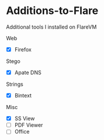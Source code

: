 # Additions-to-Flare
Additional tools I installed on FlareVM

Web
- [x] Firefox

Stego
- [x] Apate DNS

Strings
- [x] Bintext

Misc
- [x] SS View
- [ ] PDF Viewer
- [ ] Office
